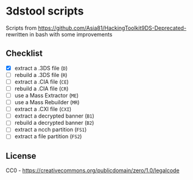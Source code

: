 # 3dstool scripts

Scripts from https://github.com/Asia81/HackingToolkit9DS-Deprecated- rewritten in bash with some improvements

## Checklist

- [x] extract a .3DS file (`D`)
- [ ] rebuild a .3DS file (`R`)
- [ ] extract a .CIA file (`CE`)
- [ ] rebuild a .CIA file (`CR`)
- [ ] use a Mass Extractor (`ME`)
- [ ] use a Mass Rebuilder (`MR`)
- [ ] extract a .CXI file (`CXI`)
- [ ] extract a decrypted banner (`B1`)
- [ ] rebuild a decrypted banner (`B2`)
- [ ] extract a ncch partition (`FS1`)
- [ ] extract a file partition (`FS2`)

## License

CC0 - https://creativecommons.org/publicdomain/zero/1.0/legalcode

